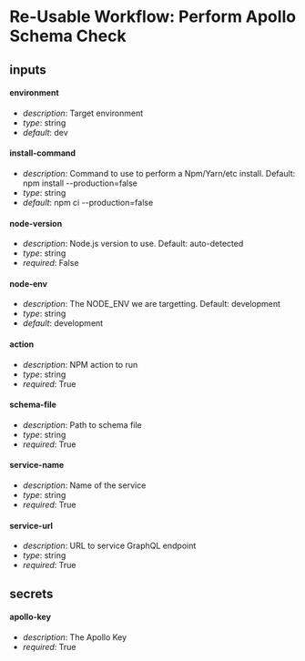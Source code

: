 # Re-Usable Workflow: Perform Apollo Schema Check
## inputs
#### environment
- *description*: Target environment
- *type*: string
- *default*: dev
#### install-command
- *description*: Command to use to perform a Npm/Yarn/etc install. Default: npm install --production=false
- *type*: string
- *default*: npm ci --production=false
#### node-version
- *description*: Node.js version to use. Default: auto-detected
- *type*: string
- *required*: False
#### node-env
- *description*: The NODE_ENV we are targetting. Default: development
- *type*: string
- *default*: development
#### action
- *description*: NPM action to run
- *type*: string
- *required*: True
#### schema-file
- *description*: Path to schema file
- *type*: string
- *required*: True
#### service-name
- *description*: Name of the service
- *type*: string
- *required*: True
#### service-url
- *description*: URL to service GraphQL endpoint
- *type*: string
- *required*: True
## secrets
#### apollo-key
- *description*: The Apollo Key
- *required*: True